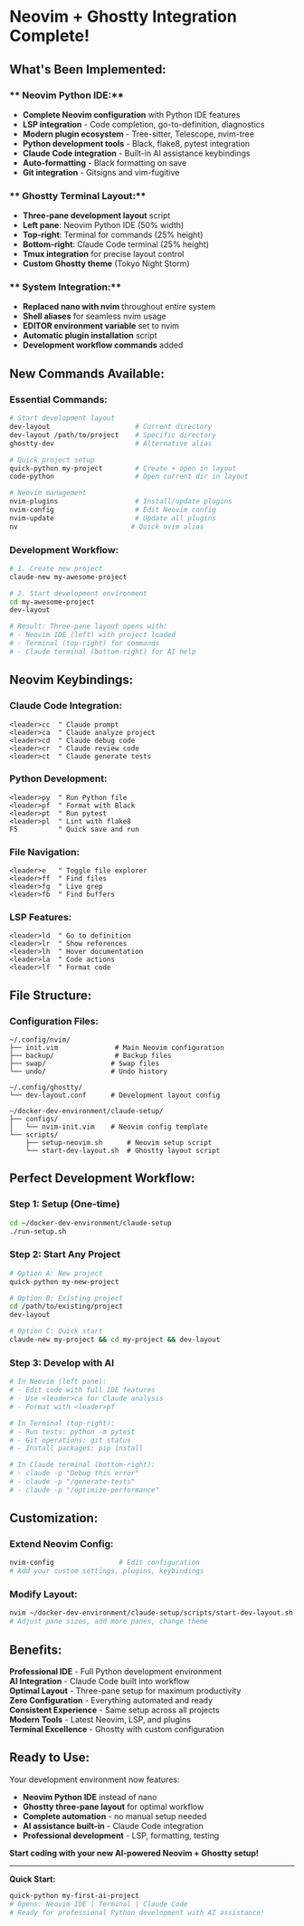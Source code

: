 #  **Neovim + Ghostty Integration Complete!**

##  **What's Been Implemented:**

### ** Neovim Python IDE:**
- **Complete Neovim configuration** with Python IDE features
- **LSP integration** - Code completion, go-to-definition, diagnostics
- **Modern plugin ecosystem** - Tree-sitter, Telescope, nvim-tree
- **Python development tools** - Black, flake8, pytest integration
- **Claude Code integration** - Built-in AI assistance keybindings
- **Auto-formatting** - Black formatting on save
- **Git integration** - Gitsigns and vim-fugitive

### ** Ghostty Terminal Layout:**
- **Three-pane development layout** script
- **Left pane**: Neovim Python IDE (50% width)
- **Top-right**: Terminal for commands (25% height)
- **Bottom-right**: Claude Code terminal (25% height)
- **Tmux integration** for precise layout control
- **Custom Ghostty theme** (Tokyo Night Storm)

### ** System Integration:**
- **Replaced nano with nvim** throughout entire system
- **Shell aliases** for seamless nvim usage
- **EDITOR environment variable** set to nvim
- **Automatic plugin installation** script
- **Development workflow commands** added

##  **New Commands Available:**

### **Essential Commands:**
```bash
# Start development layout
dev-layout                     # Current directory
dev-layout /path/to/project    # Specific directory
ghostty-dev                    # Alternative alias

# Quick project setup
quick-python my-project        # Create + open in layout
code-python                    # Open current dir in layout

# Neovim management
nvim-plugins                   # Install/update plugins
nvim-config                    # Edit Neovim config
nvim-update                    # Update all plugins
nv                            # Quick nvim alias
```

### **Development Workflow:**
```bash
# 1. Create new project
claude-new my-awesome-project

# 2. Start development environment
cd my-awesome-project
dev-layout

# Result: Three-pane layout opens with:
# - Neovim IDE (left) with project loaded
# - Terminal (top-right) for commands
# - Claude terminal (bottom-right) for AI help
```

##  **Neovim Keybindings:**

### **Claude Code Integration:**
```vim
<leader>cc  " Claude prompt
<leader>ca  " Claude analyze project
<leader>cd  " Claude debug code
<leader>cr  " Claude review code
<leader>ct  " Claude generate tests
```

### **Python Development:**
```vim
<leader>py  " Run Python file
<leader>pf  " Format with Black
<leader>pt  " Run pytest
<leader>pl  " Lint with flake8
F5          " Quick save and run
```

### **File Navigation:**
```vim
<leader>e   " Toggle file explorer
<leader>ff  " Find files
<leader>fg  " Live grep
<leader>fb  " Find buffers
```

### **LSP Features:**
```vim
<leader>ld  " Go to definition
<leader>lr  " Show references
<leader>lh  " Hover documentation
<leader>la  " Code actions
<leader>lf  " Format code
```

##  **File Structure:**

### **Configuration Files:**
```
~/.config/nvim/
├── init.vim              # Main Neovim configuration
├── backup/               # Backup files
├── swap/                # Swap files
└── undo/                # Undo history

~/.config/ghostty/
└── dev-layout.conf      # Development layout config

~/docker-dev-environment/claude-setup/
├── configs/
│   └── nvim-init.vim    # Neovim config template
└── scripts/
    ├── setup-neovim.sh      # Neovim setup script
    └── start-dev-layout.sh  # Ghostty layout script
```

##  **Perfect Development Workflow:**

### **Step 1: Setup (One-time)**
```bash
cd ~/docker-dev-environment/claude-setup
./run-setup.sh
```

### **Step 2: Start Any Project**
```bash
# Option A: New project
quick-python my-new-project

# Option B: Existing project
cd /path/to/existing/project
dev-layout

# Option C: Quick start
claude-new my-project && cd my-project && dev-layout
```

### **Step 3: Develop with AI**
```bash
# In Neovim (left pane):
# - Edit code with full IDE features
# - Use <leader>ca for Claude analysis
# - Format with <leader>pf

# In Terminal (top-right):
# - Run tests: python -m pytest
# - Git operations: git status
# - Install packages: pip install

# In Claude terminal (bottom-right):
# - claude -p "Debug this error"
# - claude -p "/generate-tests"
# - claude -p "/optimize-performance"
```

##  **Customization:**

### **Extend Neovim Config:**
```bash
nvim-config                # Edit configuration
# Add your custom settings, plugins, keybindings
```

### **Modify Layout:**
```bash
nvim ~/docker-dev-environment/claude-setup/scripts/start-dev-layout.sh
# Adjust pane sizes, add more panes, change theme
```

##  **Benefits:**

 **Professional IDE** - Full Python development environment  
 **AI Integration** - Claude Code built into workflow  
 **Optimal Layout** - Three-pane setup for maximum productivity  
 **Zero Configuration** - Everything automated and ready  
 **Consistent Experience** - Same setup across all projects  
 **Modern Tools** - Latest Neovim, LSP, and plugins  
 **Terminal Excellence** - Ghostty with custom configuration  

##  **Ready to Use:**

Your development environment now features:
- **Neovim Python IDE** instead of nano
- **Ghostty three-pane layout** for optimal workflow
- **Complete automation** - no manual setup needed
- **AI assistance built-in** - Claude Code integration
- **Professional development** - LSP, formatting, testing

**Start coding with your new AI-powered Neovim + Ghostty setup!** 

---

**Quick Start:**
```bash
quick-python my-first-ai-project
# Opens: Neovim IDE | Terminal | Claude Code
# Ready for professional Python development with AI assistance!
```

